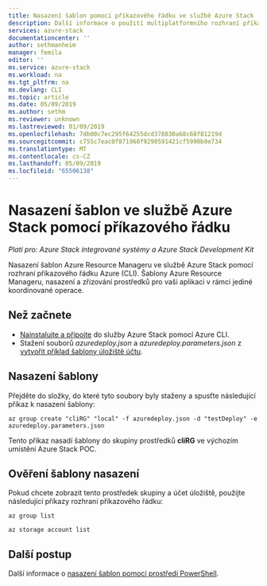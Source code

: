 ```yaml
---
title: Nasazení šablon pomocí příkazového řádku ve službě Azure Stack | Dokumentace Microsoftu
description: Další informace o použití multiplatformního rozhraní příkazového řádku (CLI) k nasazení šablony do služby Azure Stack.
services: azure-stack
documentationcenter: ''
author: sethmanheim
manager: femila
editor: ''
ms.service: azure-stack
ms.workload: na
ms.tgt_pltfrm: na
ms.devlang: CLI
ms.topic: article
ms.date: 05/09/2019
ms.author: sethm
ms.reviewer: unknown
ms.lastreviewed: 01/09/2019
ms.openlocfilehash: 7db00c7ec295f64255dcd378030a68c68f81219d
ms.sourcegitcommit: c755c7eac0f871960f9290591421cf5990b9e734
ms.translationtype: MT
ms.contentlocale: cs-CZ
ms.lasthandoff: 05/09/2019
ms.locfileid: "65506138"
---
```

# <a name="deploy-templates-in-azure-stack-using-the-command-line"></a>Nasazení šablon ve službě Azure Stack pomocí příkazového řádku

*Platí pro: Azure Stack integrované systémy a Azure Stack Development Kit*

Nasazení šablon Azure Resource Manageru ve službě Azure Stack pomocí rozhraní příkazového řádku Azure (CLI). Šablony Azure Resource Manageru, nasazení a zřizování prostředků pro vaši aplikaci v rámci jediné koordinované operace.

## <a name="before-you-begin"></a>Než začnete

- [Nainstalujte a připojte](azure-stack-version-profiles-azurecli2.md) do služby Azure Stack pomocí Azure CLI.
- Stažení souborů *azuredeploy.json* a *azuredeploy.parameters.json* z [vytvořit příklad šablony úložiště účtu](https://github.com/Azure/AzureStack-QuickStart-Templates/tree/master/101-create-storage-account).

## <a name="deploy-template"></a>Nasazení šablony

Přejděte do složky, do které tyto soubory byly staženy a spusťte následující příkaz k nasazení šablony:

```azurecli
az group create "cliRG" "local" -f azuredeploy.json -d "testDeploy" -e azuredeploy.parameters.json
```

Tento příkaz nasadí šablony do skupiny prostředků **cliRG** ve výchozím umístění Azure Stack POC.

## <a name="validate-template-deployment"></a>Ověření šablony nasazení

Pokud chcete zobrazit tento prostředek skupiny a účet úložiště, použijte následující příkazy rozhraní příkazového řádku:

```azurecli
az group list

az storage account list
```

## <a name="next-steps"></a>Další postup

Další informace o [nasazení šablon pomocí prostředí PowerShell](azure-stack-deploy-template-powershell.md).
